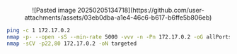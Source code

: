 <p align="center">
![Pasted image 20250205134718](https://github.com/user-attachments/assets/03eb0dba-a1e4-46c6-b617-b6ffe5b806eb)
</p>

```bash
ping -c 1 172.17.0.2
nmap -p- --open -sS --min-rate 5000 -vvv -n -Pn 172.17.0.2 -oG allPorts
nmap -sCV -p22,80 172.17.0.2 -oN targeted
```
